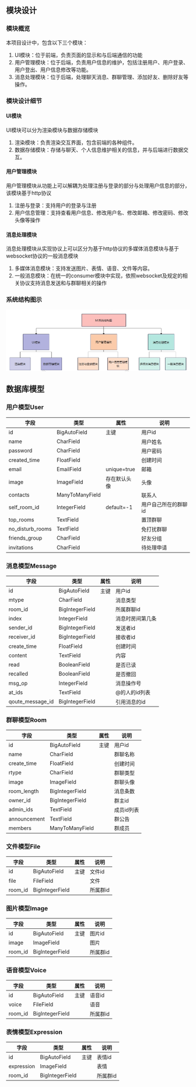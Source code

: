 ## 模块设计

### 模块概览

本项目设计中，包含以下三个模块：

1. UI模块：位于前端，负责页面的显示和与后端通信的功能
2. 用户管理模块：位于后端，负责用户信息的维护，包括注册用户、用户登录、用户登出、用户信息修改等功能。
3. 消息处理模块：位于后端，处理聊天消息、群聊管理、添加好友、删除好友等操作。

### 模块设计细节

#### UI模块

UI模块可以分为渲染模块与数据存储模块

1. 渲染模块：负责渲染交互界面，包含前端的各种组件。
2. 数据存储模块：存储与聊天、个人信息维护相关的信息，并与后端进行数据交互。

#### 用户管理模块

用户管理模块从功能上可以解耦为处理注册与登录的部分与处理用户信息的部分，该模块基于http协议

1. 注册与登录：支持用户的登录与注册
2. 用户信息管理：支持查看用户信息、修改用户名、修改邮箱、修改密码、修改头像等操作

#### 消息处理模块

消息处理模块从实现协议上可以区分为基于http协议的多媒体消息模块与基于websocket协议的一般消息模块

1. 多媒体消息模块：支持发送图片、表情、语音、文件等内容。
2. 一般消息模块：在统一的consumer模块中实现，依照websocket及规定的相关协议支持消息发送和与群聊相关的操作

### 系统结构图示

![](./API/image/20.png)



## 数据库模型

### 用户模型User

| 字段             | 类型            | 属性         | 说明                 |
| ---------------- | --------------- | ------------ | -------------------- |
| id               | BigAutoField    | 主键         | 用户id               |
| name             | CharField       |              | 用户姓名             |
| password         | CharField       |              | 用户密码             |
| created_time     | FloatField      |              | 创建时间             |
| email            | EmailField      | unique=true  | 邮箱                 |
| image            | ImageField      | 存在默认头像 | 头像                 |
| contacts         | ManyToManyField |              | 联系人               |
| self_room_id     | IntegerField    | default=-1   | 用户自己所在的群聊id |
| top_rooms        | TextField       |              | 置顶群聊             |
| no_disturb_rooms | TextField       |              | 免打扰群聊           |
| friends_group    | CharField       |              | 好友分组             |
| invitations      | CharField       |              | 待处理申请           |

### 消息模型Message

| 字段             | 类型            | 属性 | 说明             |
| ---------------- | --------------- | ---- | ---------------- |
| id               | BigAutoField    | 主键 | 用户id           |
| mtype            | CharField       |      | 消息类型         |
| room_id          | BigIntegerField |      | 所属群聊id       |
| index            | IntegerField    |      | 消息时房间第几条 |
| sender_id        | BigIntegerField |      | 发送者id         |
| receiver_id      | BigIntegerField |      | 接收者id         |
| create_time      | FloatField      |      | 创建时间         |
| content          | TextField       |      | 内容             |
| read             | BooleanField    |      | 是否已读         |
| recalled         | BooleanField    |      | 是否撤回         |
| msg_op           | IntegerField    |      | 消息操作号       |
| at_ids           | TextField       |      | @的人的id列表    |
| qoute_message_id | BigIntegerField |      | 引用消息的id     |

### 群聊模型Room

| 字段         | 类型            | 属性 | 说明       |
| ------------ | --------------- | ---- | ---------- |
| id           | BigAutoField    | 主键 | 用户id     |
| name         | CharField       |      | 群聊名称   |
| create_time  | FloatField      |      | 创建时间   |
| rtype        | CharField       |      | 群聊类型   |
| image        | ImageField      |      | 群聊头像   |
| room_length  | BigIntegerField |      | 消息条数   |
| owner_id     | BigIntegerField |      | 群主id     |
| admin_ids    | TextField       |      | 成员id列表 |
| announcement | TextField       |      | 群公告     |
| members      | ManyToManyField |      | 群成员     |

### 文件模型File

| 字段    | 类型            | 属性 | 说明     |
| ------- | --------------- | ---- | -------- |
| id      | BigAutoField    | 主键 | 文件id   |
| file    | FileField       |      | 文件     |
| room_id | BigIntegerField |      | 所属群id |

### 图片模型Image

| 字段    | 类型            | 属性 | 说明     |
| ------- | --------------- | ---- | -------- |
| id      | BigAutoField    | 主键 | 图片id   |
| image   | ImageField      |      | 图片     |
| room_id | BigIntegerField |      | 所属群id |

### 语音模型Voice

| 字段    | 类型            | 属性 | 说明     |
| ------- | --------------- | ---- | -------- |
| id      | BigAutoField    | 主键 | 语音id   |
| voice   | FileField       |      | 语音     |
| room_id | BigIntegerField |      | 所属群id |

### 表情模型Expression

| 字段       | 类型            | 属性 | 说明     |
| ---------- | --------------- | ---- | -------- |
| id         | BigAutoField    | 主键 | 表情id   |
| expression | ImageField      |      | 表情     |
| room_id    | BigIntegerField |      | 所属群id |

